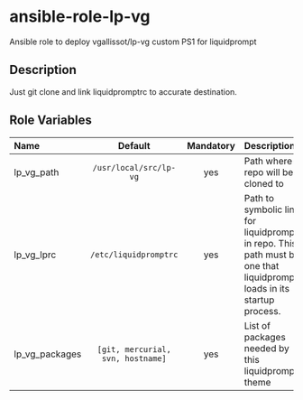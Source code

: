 # ansible-role-lp-vg
Ansible role to deploy vgallissot/lp-vg custom PS1 for liquidprompt

Description
-----------

Just git clone and link liquidpromptrc to accurate destination.


Role Variables
--------------

| Name  | Default  | Mandatory  | Description  |
| :---- |:--------:|:----------:|:------------ |
| lp_vg_path | `/usr/local/src/lp-vg` | yes | Path where git repo will be cloned to |
| lp_vg_lprc | `/etc/liquidpromptrc` | yes | Path to symbolic link for liquidpromptrc in repo. This path must be one that liquidprompt loads in its startup process. |
| lp_vg_packages | `[git, mercurial, svn, hostname]` | yes | List of packages needed by this liquidprompt theme |
